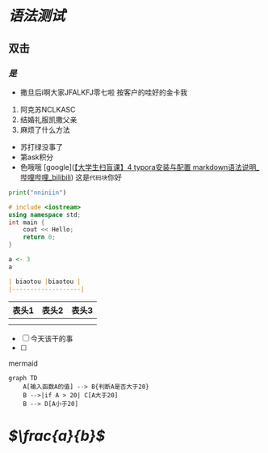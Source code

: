 # *语法测试*
## **双击**
### ***是***

- 撒旦后i啊大家JFALKFJ零七啦  按客户的哇好的金卡我
1. 阿克苏NCLKASC
2. 结婚礼服凯撒父亲
3. 麻烦了什么方法
- 苏打绿没事了
- 第ask积分
- 色哦哦
[google]([【大学生扫盲课】4 typora安装与配置 markdown语法说明_哔哩哔哩_bilibili](https://www.bilibili.com/video/BV1DtrbYrEgU/?spm_id_from=333.999.0.0&vd_source=551cf71d7a2eea1f7e39e35bb1279e98))
这是`代码块`你好 
```python
print("nniniin")

```



```C++
# include <iostream>
using namespace std;
int main {
    cout << Hello;
    return 0;
}
```


```R
a <- 3
a
```

```Markdown
| biaotou |biaotou |
|-------------------|
```


| 表头1 | 表头2 | 表头3 |
| --- | --- | --- |
|     |     |     |
|     |     |     |

- [ ] 今天该干的事
- [ ] 

mermaid

```mermaid
graph TD
    A[输入函数A的值] --> B{判断A是否大于20}
    B -->|if A > 20| C[A大于20]
    B --> D[A小于20]
```




# *$\frac{a}{b}$*
